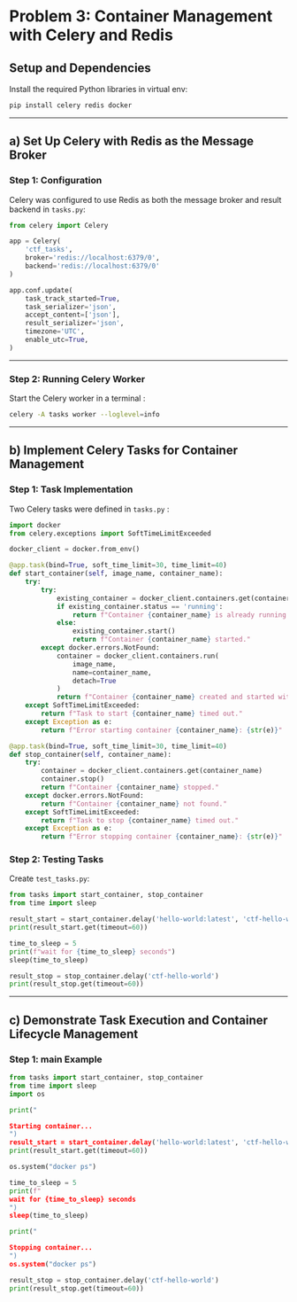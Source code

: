 # Problem 3: Container Management with Celery and Redis

## Setup and Dependencies
Install the required Python libraries in virtual env:
```bash
pip install celery redis docker
```
---

## a) Set Up Celery with Redis as the Message Broker

### Step 1: Configuration
Celery was configured to use Redis as both the message broker and result backend in `tasks.py`:

```python
from celery import Celery

app = Celery(
    'ctf_tasks',
    broker='redis://localhost:6379/0',
    backend='redis://localhost:6379/0'
)

app.conf.update(
    task_track_started=True,
    task_serializer='json',
    accept_content=['json'],
    result_serializer='json',
    timezone='UTC',
    enable_utc=True,
)
```

---

### Step 2: Running Celery Worker
Start the Celery worker in a terminal :

```bash
celery -A tasks worker --loglevel=info
```

---

## b) Implement Celery Tasks for Container Management

### Step 1: Task Implementation
Two Celery tasks were defined in `tasks.py` :

```python
import docker
from celery.exceptions import SoftTimeLimitExceeded

docker_client = docker.from_env()

@app.task(bind=True, soft_time_limit=30, time_limit=40)
def start_container(self, image_name, container_name):
    try:
        try:
            existing_container = docker_client.containers.get(container_name)
            if existing_container.status == 'running':
                return f"Container {container_name} is already running."
            else:
                existing_container.start()
                return f"Container {container_name} started."
        except docker.errors.NotFound:
            container = docker_client.containers.run(
                image_name,
                name=container_name,
                detach=True
            )
            return f"Container {container_name} created and started with ID {container.id}."
    except SoftTimeLimitExceeded:
        return f"Task to start {container_name} timed out."
    except Exception as e:
        return f"Error starting container {container_name}: {str(e)}"

@app.task(bind=True, soft_time_limit=30, time_limit=40)
def stop_container(self, container_name):
    try:
        container = docker_client.containers.get(container_name)
        container.stop()
        return f"Container {container_name} stopped."
    except docker.errors.NotFound:
        return f"Container {container_name} not found."
    except SoftTimeLimitExceeded:
        return f"Task to stop {container_name} timed out."
    except Exception as e:
        return f"Error stopping container {container_name}: {str(e)}"
```

### Step 2: Testing Tasks

Create `test_tasks.py`:
```python
from tasks import start_container, stop_container
from time import sleep

result_start = start_container.delay('hello-world:latest', 'ctf-hello-world')
print(result_start.get(timeout=60))

time_to_sleep = 5
print(f"wait for {time_to_sleep} seconds")
sleep(time_to_sleep)

result_stop = stop_container.delay('ctf-hello-world')
print(result_stop.get(timeout=60))
```

---

## c) Demonstrate Task Execution and Container Lifecycle Management

### Step 1: main Example
```python
from tasks import start_container, stop_container
from time import sleep
import os

print("

Starting container...
")
result_start = start_container.delay('hello-world:latest', 'ctf-hello-world')
print(result_start.get(timeout=60))

os.system("docker ps")

time_to_sleep = 5
print(f"
wait for {time_to_sleep} seconds
")
sleep(time_to_sleep)

print("

Stopping container...
")
os.system("docker ps")

result_stop = stop_container.delay('ctf-hello-world')
print(result_stop.get(timeout=60))
```

